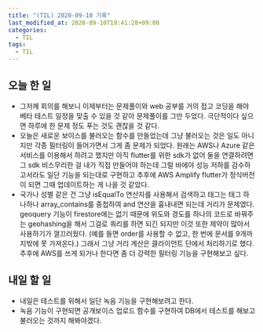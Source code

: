 ```yaml
---
title: "(TIL) 2020-09-10 기록"
last_modified_at: 2020-09-10T19:41:28+09:00
categories:
  - TIL
tags:
  - TIL
---
```


## 오늘 한 일
- 그저께 회의를 해보니 이제부터는 문제풀이와 web 공부를 거의 접고 코딩을 해야 베타 테스트 일정을 맞출 수 있을 것 같아 문제풀이를 그만 두었다. 극단적이다 싶으면 하루에 한 문제 정도 푸는 것도 괜찮을 것 같다.
- 오늘은 새로운 보이스를 불러오는 함수를 만들었는데 그냥 불러오는 것은 일도 아니지만 각종 필터링이 들어가면서 그게 좀 문제가 되었다. 원래는 AWS나 Azure 같은 서비스를 이용해서 하려고 했지만 아직 flutter를 위한 sdk가 없어 둘을 연결하려면 그 sdk 비스무리한 걸 내가 직접 만들어야 하는데 그럴 바에야 성능 저하를 감수하고서라도 일단 기능을 되는대로 구현하고 추후에 AWS Amplify flutter가 정식버전이 되면 그때 업데이트하는 게 나을 것 같았다.
- 국가나 성별 같은 건 그냥 isEqualTo 연산자를 사용해서 검색하고 태그는 태그 하나하나 array_contains를 중첩하여 and 연산을 흉내내면 되는데 거리가 문제였다. geoquery 기능이 firestore에는 없기 때문에 위도와 경도를 하나의 코드로 바꿔주는 geohashing을 해서 그걸로 쿼리를 하면 되긴 되지만 이것 또한 제약이 많아서 사용하기가 껄끄러웠다. (예를 들면 order를 사용할 수 없고, 한 번에 문서를 9개까지밖에 못 가져온다.) 그래서 그냥 거리 계산은 클라이언트 단에서 처리하기로 했다. 추후에 AWS를 쓰게 되거나 한다면 좀 더 강력한 필터링 기능을 구현해보고 싶다.


## 내일 할 일
- 내일은 테스트를 위해서 일단 녹음 기능을 구현해보려고 한다.
- 녹음 기능이 구현되면 공개보이스 업로드 함수를 구현하여 DB에서 테스트를 해보고 불러오는 것까지 해봐야겠다.